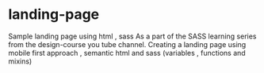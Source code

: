 # landing-page
Sample landing page using html , sass
As a part of the SASS learning series from the design-course you tube channel.
Creating a landing page using mobile first approach , semantic html and sass (variables , functions and mixins)

